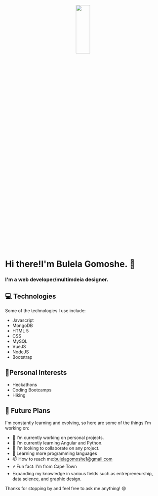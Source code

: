
<div align="center";"><img width="30%" height="20%" src="https://media.giphy.com/media/qgQUggAC3Pfv687qPC/giphy.gif" alt=""></div>

# Hi there!I'm Bulela Gomoshe. 👋
### I'm a web developer/multimdeia designer.
                                                                                                                  

## 💻 Technologies

 Some of the technologies I use include:

- Javascript
- MongoDB
- HTML 5
- CSS
- MySQL
- VueJS
- NodeJS
- Bootstrap

## 🤖Personal Interests

- Heckathons
- Coding Bootcamps
- Hiking
                                                                                                                    
## 🚀 Future Plans

I'm constantly learning and evolving, so here are some of the things I'm working on:
- 🔭 I’m currently working on personal projects.
- 🌱 I’m currently learning Angular and Python.
- 👯 I’m looking to collaborate on any project.
- 🤔 Learning more programming languages
- 📫 How to reach me:bulelagomoshe1@gmail.com
- ⚡ Fun fact: I'm from Cape Town
- Expanding my knowledge in various fields such as entrepreneurship, data science, and graphic design.

Thanks for stopping by and feel free to ask me anything! 😄


